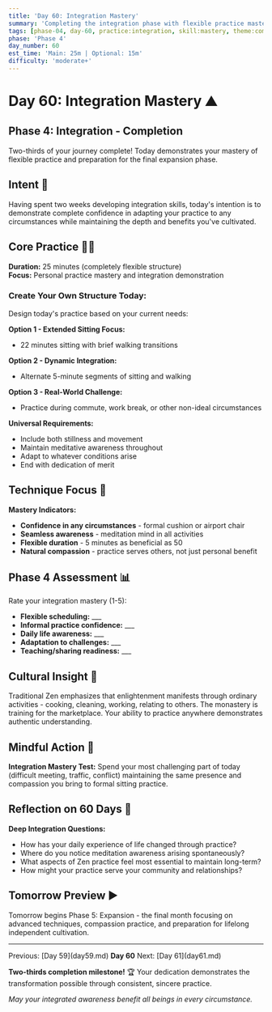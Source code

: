```yaml
---
title: 'Day 60: Integration Mastery'
summary: 'Completing the integration phase with flexible practice mastery and preparation for advanced expansion.'
tags: [phase-04, day-60, practice:integration, skill:mastery, theme:completion]
phase: 'Phase 4'
day_number: 60
est_time: 'Main: 25m | Optional: 15m'
difficulty: 'moderate+'
---
```


# Day 60: Integration Mastery :mountain:

<div class="phase-banner">
<h2>Phase 4: Integration - Completion</h2>
<p>Two-thirds of your journey complete! Today demonstrates your mastery of flexible practice and preparation for the final expansion phase.</p>
</div>

## Intent :dart:

Having spent two weeks developing integration skills, today's intention is to demonstrate complete confidence in adapting your practice to any circumstances while maintaining the depth and benefits you've cultivated.

## Core Practice 🧘‍♂️

**Duration:** 25 minutes (completely flexible structure)  
**Focus:** Personal practice mastery and integration demonstration

### Create Your Own Structure Today:

Design today's practice based on your current needs:

**Option 1 - Extended Sitting Focus:**

-   22 minutes sitting with brief walking transitions

**Option 2 - Dynamic Integration:**

-   Alternate 5-minute segments of sitting and walking

**Option 3 - Real-World Challenge:**

-   Practice during commute, work break, or other non-ideal circumstances

**Universal Requirements:**

-   Include both stillness and movement
-   Maintain meditative awareness throughout
-   Adapt to whatever conditions arise
-   End with dedication of merit

## Technique Focus :microscope:

**Mastery Indicators:**

-   **Confidence in any circumstances** - formal cushion or airport chair
-   **Seamless awareness** - meditation mind in all activities
-   **Flexible duration** - 5 minutes as beneficial as 50
-   **Natural compassion** - practice serves others, not just personal benefit

## Phase 4 Assessment :bar_chart:

Rate your integration mastery (1-5):

-   **Flexible scheduling:** \_\_\_
-   **Informal practice confidence:** \_\_\_
-   **Daily life awareness:** \_\_\_
-   **Adaptation to challenges:** \_\_\_
-   **Teaching/sharing readiness:** \_\_\_

## Cultural Insight :cherry_blossom:

<div class="cultural-insight">
Traditional Zen emphasizes that enlightenment manifests through ordinary activities - cooking, cleaning, working, relating to others. The monastery is training for the marketplace. Your ability to practice anywhere demonstrates authentic understanding.
</div>

## Mindful Action :footprints:

**Integration Mastery Test:** Spend your most challenging part of today (difficult meeting, traffic, conflict) maintaining the same presence and compassion you bring to formal sitting practice.

## Reflection on 60 Days :thought_balloon:

**Deep Integration Questions:**

-   How has your daily experience of life changed through practice?
-   Where do you notice meditation awareness arising spontaneously?
-   What aspects of Zen practice feel most essential to maintain long-term?
-   How might your practice serve your community and relationships?

## Tomorrow Preview :arrow_forward:

Tomorrow begins Phase 5: Expansion - the final month focusing on advanced techniques, compassion practice, and preparation for lifelong independent cultivation.

---

<div class="day-nav">
<span>Previous: [Day 59](day59.md)</span>
<span><strong>Day 60</strong></span>
<span>Next: [Day 61](day61.md)</span>
</div>

**Two-thirds completion milestone!** :trophy: Your dedication demonstrates the transformation possible through consistent, sincere practice.

_May your integrated awareness benefit all beings in every circumstance._
